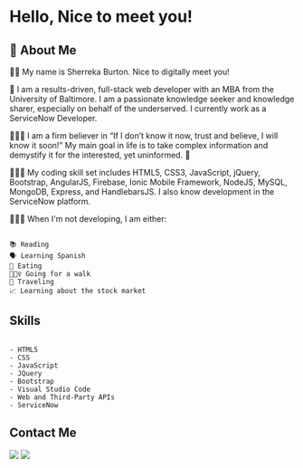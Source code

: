 <!--
**ssbbgm/ssbbgm** is a ✨ _special_ ✨ repository because its `README.md` (this file) appears on your GitHub profile.

Here are some ideas to get you started:

- 🔭 I’m currently working on ...
- 🌱 I’m currently learning ...
- 👯 I’m looking to collaborate on ...
- 🤔 I’m looking for help with ...
- 💬 Ask me about ...
- 📫 How to reach me: ...
- 😄 Pronouns: ...
- ⚡ Fun fact: ...
-->
# Hello, Nice to meet you!

## :speech_balloon: About Me 

✌🏾 My name is Sherreka Burton. Nice to digitally meet you! 

💖 I am a results-driven, full-stack web developer with an MBA from the University of Baltimore. I am a passionate knowledge seeker and knowledge sharer, especially on behalf of the underserved. I currently work as a ServiceNow Developer. 

👩🏾‍🏫  I am a firm believer in “If I don’t know it now, trust and believe, I will know it soon!” My main goal in life is to take complex information and demystify it for the interested, yet uninformed. :brain:

👩🏾‍🎓   My coding skill set includes HTML5, CSS3, JavaScript, jQuery, Bootstrap, AngularJS, Firebase, Ionic Mobile Framework, NodeJS, MySQL, MongoDB, Express, and HandlebarsJS. I also know development in the ServiceNow platform. 

👩🏾‍💻 When I'm not developing, I am either:
```

📚 Reading
🗣 Learning Spanish
🍕 Eating
🚶🏾‍♀️ Going for a walk
🛫 Traveling
📈 Learning about the stock market

```

## Skills


```

- HTML5 
- CSS
- JavaScript
- JQuery
- Bootstrap
- Visual Studio Code
- Web and Third-Party APIs
- ServiceNow
```


## Contact Me

<a href="https://linkedin.com/in/sherreka-burton"><img src="https://img.icons8.com/color/48/000000/linkedin.png"/></a>
<a href="mailto:ssburto825@gmail.com"><img src="https://img.icons8.com/emoji/48/000000/e-mail.png"/></a>


